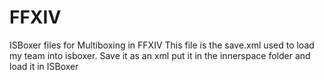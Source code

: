 # FFXIV
ISBoxer files for Multiboxing in FFXIV
This file is the save.xml used to load my team into isboxer. Save it as an xml put it in the innerspace folder and load it in ISBoxer
